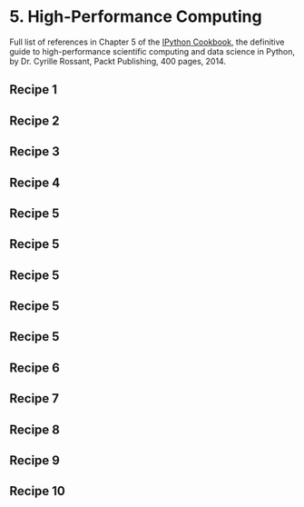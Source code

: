 # 5. High-Performance Computing

Full list of references in Chapter 5 of the [IPython Cookbook](http://ipython-books.github.io), the definitive guide to high-performance scientific computing and data science in Python, by Dr. Cyrille Rossant, Packt Publishing, 400 pages, 2014.
## Recipe 1



## Recipe 2



## Recipe 3



## Recipe 4



## Recipe 5



## Recipe 5



## Recipe 5



## Recipe 5



## Recipe 5



## Recipe 6



## Recipe 7



## Recipe 8



## Recipe 9



## Recipe 10




